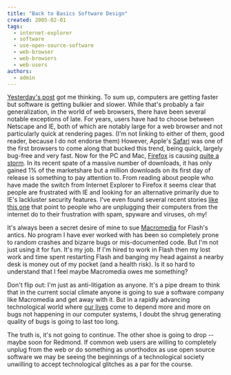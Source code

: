 ```yaml
---
title: "Back to Basics Software Design"
created: 2005-02-01
tags: 
  - internet-explorer
  - software
  - use-open-source-software
  - web-browser
  - web-browsers
  - web-users
authors: 
  - admin
---
```


[Yesterday's post](http://banapana.troped.com/archives/2005/01/_jakob_neilsen.html) got me thinking. To sum up, computers are getting faster but software is getting bulkier and slower. While that's probably a fair generalization, in the world of web browsers, there have been several notable exceptions of late. For years, users have had to choose between Netscape and IE, both of which are notably large for a web browser and not particularly quick at rendering pages. (I'm not linking to either of them, good reader, because I do not endorse them) However, Apple's [Safari](http://www.apple.com/safari/) was one of the first browsers to come along that bucked this trend, being quick, largely bug-free and very fast. Now for the PC and Mac, [Firefox](http://www.mozilla.org/products/firefox/) is causing [quite a storm](http://www.wired.com/wired/). In its recent spate of a massive number of downloads, it has only gained 1% of the marketshare but a million downloads on its first day of release is something to pay attention to. From reading about people who have made the switch from Internet Explorer to Firefox it seems clear that people are frustrated with IE and looking for an alternative primarily due to IE's lackluster security features. I've even found several recent stories [like this one](http://www.sun-sentinel.com/business/local/chi-0501020309jan02,0,4708121.story?coll=sfla-business-headlines) that point to people who are unplugging their computers from the internet do to their frustration with spam, spyware and viruses, oh my!

It's always been a secret desire of mine to sue [Macromedia](http://www.macromedia.com) for Flash's antics. No program I have ever worked with has been so completely prone to random crashes and bizarre bugs or mis-documented code. But I'm not just using it for fun. It's my job. If I'm hired to work in Flash then my lost work and time spent restarting Flash and banging my head against a nearby desk is money out of my pocket (and a health risk). Is it so hard to understand that I feel maybe Macromedia owes me something?

Don't flip out: I'm just as anti-litigation as anyone. It's a pipe dream to think that in the current social climate anyone is going to sue a software company like Macromedia and get away with it. But in a rapidly advancing technological world where [our lives](http://slashdot.org/article.pl?sid=04/10/05/1539203&tid=126) come to depend more and more on bugs not happening in our computer systems, I doubt the shrug generating quality of bugs is going to last too long.

The truth is, it's not going to continue. The other shoe is going to drop -- maybe soon for Redmond. If common web users are willing to completely unplug from the web or do something as unorthodox as use open source software we may be seeing the beginnings of a technological society unwilling to accept technological glitches as a par for the course.
